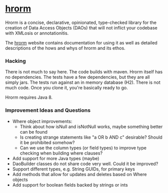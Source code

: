 # <a href="http://hrorm.org">hrorm</a>


Hrorm is a concise, declarative, opinionated, type-checked library for the creation of Data Access 
Objects (DAOs) that will not inflict your codebase with XMLosis or annotationitis.

The <a href="http://hrorm.org">hrorm</a> website contains documentation for using
it as well as detailed descriptions of the hows and whys of hrorm and its ethos.

### Hacking

There is not much to say here.
The code builds with maven.
Hrorm itself has no dependencies.
The tests have a few dependencies, but they are all simply jars.
The tests run against an in memory database (H2).
There is not much code.
Once you clone it, you're basically ready to go.

Hrorm requires Java 8.

### Improvement Ideas and Questions

* Where object improvements:
    * Think about how isNull and isNotNull works, maybe something better can be found
    * Is creating strange statements like "a OR b AND c" desirable? Should it be prohibited somehow?
    * Can we use the column types (or field types) to improve type checking when building where clauses?
* Add support for more Java types (maybe)
* DaoBuilder classes do not share code very well. Could it be improved?
* Support different types, e.g. String GUIDs, for primary keys
* Add methods that allow for updates and deletes based on Where objects
* Add support for boolean fields backed by strings or ints
